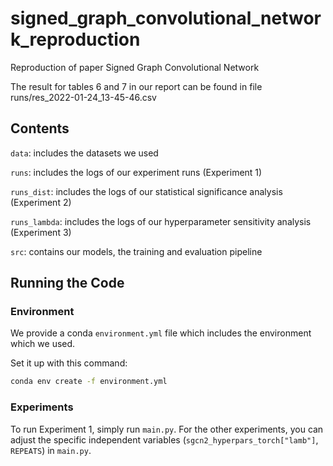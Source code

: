# signed_graph_convolutional_network_reproduction
Reproduction of paper Signed Graph Convolutional Network

The result for tables 6 and 7 in our report can be found in file runs/res_2022-01-24_13-45-46.csv

## Contents

`data`: includes the datasets we used

`runs`: includes the logs of our experiment runs (Experiment 1)

`runs_dist`: includes the logs of our statistical significance analysis (Experiment 2)

`runs_lambda`: includes the logs of our hyperparameter sensitivity analysis (Experiment 3)

`src`: contains our models, the training and evaluation pipeline


## Running the Code

### Environment

We provide a conda `environment.yml` file which includes the environment which we used.

Set it up with this command:

```sh
conda env create -f environment.yml
```

### Experiments

To run Experiment 1, simply run `main.py`. For the other experiments, you can adjust the specific independent variables (`sgcn2_hyperpars_torch["lamb"]`, `REPEATS`) in `main.py`.


